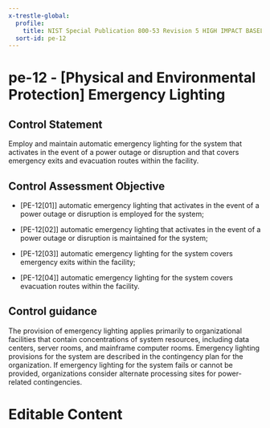 ```yaml
---
x-trestle-global:
  profile:
    title: NIST Special Publication 800-53 Revision 5 HIGH IMPACT BASELINE
  sort-id: pe-12
---
```


# pe-12 - \[Physical and Environmental Protection\] Emergency Lighting

## Control Statement

Employ and maintain automatic emergency lighting for the system that activates in the event of a power outage or disruption and that covers emergency exits and evacuation routes within the facility.

## Control Assessment Objective

- \[PE-12[01]\] automatic emergency lighting that activates in the event of a power outage or disruption is employed for the system;

- \[PE-12[02]\] automatic emergency lighting that activates in the event of a power outage or disruption is maintained for the system;

- \[PE-12[03]\] automatic emergency lighting for the system covers emergency exits within the facility;

- \[PE-12[04]\] automatic emergency lighting for the system covers evacuation routes within the facility.

## Control guidance

The provision of emergency lighting applies primarily to organizational facilities that contain concentrations of system resources, including data centers, server rooms, and mainframe computer rooms. Emergency lighting provisions for the system are described in the contingency plan for the organization. If emergency lighting for the system fails or cannot be provided, organizations consider alternate processing sites for power-related contingencies.

# Editable Content

<!-- Make additions and edits below -->
<!-- The above represents the contents of the control as received by the profile, prior to additions. -->
<!-- If the profile makes additions to the control, they will appear below. -->
<!-- The above markdown may not be edited but you may edit the content below, and/or introduce new additions to be made by the profile. -->
<!-- If there is a yaml header at the top, parameter values may be edited. Use --set-parameters to incorporate the changes during assembly. -->
<!-- The content here will then replace what is in the profile for this control, after running profile-assemble. -->
<!-- The current profile has no added parts for this control, but you may add new ones here. -->
<!-- Each addition must have a heading either of the form ## Control my_addition_name -->
<!-- or ## Part a. (where the a. refers to one of the control statement labels.) -->
<!-- "## Control" parts are new parts added after the statement part. -->
<!-- "## Part" parts are new parts added into the top-level statement part with that label. -->
<!-- Subparts may be added with nested hash levels of the form ### My Subpart Name -->
<!-- underneath the parent ## Control or ## Part being added -->
<!-- See https://ibm.github.io/compliance-trestle/tutorials/ssp_profile_catalog_authoring/ssp_profile_catalog_authoring for guidance. -->
